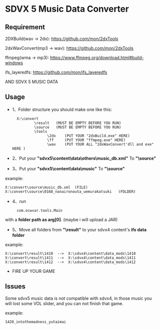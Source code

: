 # SDVX 5 Music Data Converter
## Requirement
2DXBuild(wav -> 2dx):   https://github.com/mon/2dxTools

2dxWavConvert(mp3 -> wav):  https://github.com/mon/2dxTools

ffmpeg(wma -> mp3): https://www.ffmpeg.org/download.html#build-windows

ifs_layeredfs: https://github.com/mon/ifs_layeredfs

AND SDVX 5 MUSIC DATA

## Usage
- 1、Folder structure you should make one like this:


        X:\convert
                \result   (MUST BE EMPTY BEFORE YOU RUN)
                \source   (MUST BE EMPTY BEFORE YOU RUN)
                \tools
                      \2dx    (PUT YOUR "2dxBuild.exe" HERE)
                      \ff     (PUT YOUR "ffmpeg.exe" HERE)
                      \wav    (PUT YOUR ALL "2dxWavConvert'dll and exe" HERE )


- 2、Put your **"sdvx5\content\data\others\music_db.xml"** To **"\source"**

- 3、Put your **"sdvx5\content\data\music"** To **"\source"**

example:


    X:\convert\source\music_db.xml  (FILE)
    X:\convert\source\0168_nanaironouta_uemurakatsuki   (FOLDER)
    

- 4、run

        com.ocwvar.tools.Main                    

with a **folder path as arg[0]**. (maybe i will upload a JAR)

- 5、Move all folders from **"\result"** to your sdvx4 content's **ifs data folder**

example:


    X:\convert\result\1410  -->  X:\sdvx4\content\data_mods\1410
    X:\convert\result\1411  -->  X:\sdvx4\content\data_mods\1411
    X:\convert\result\1412  -->  X:\sdvx4\content\data_mods\1412
    
    
- FIRE UP YOUR GAME

## Issues
Some sdvx5 music data is not compatible with sdvx4, in those music you will lost some VOL slider,
 and you can not finish that game.
 
 example:
 
 
    1420_intothemadness_yutaimai
